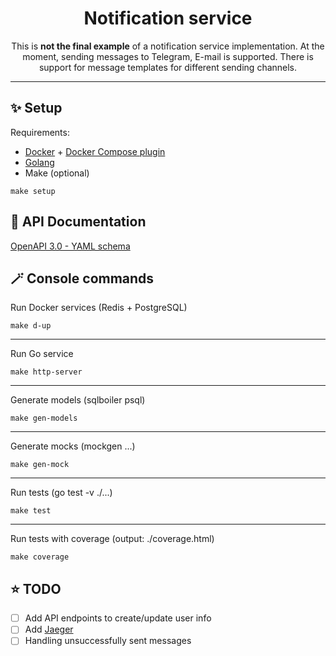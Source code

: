 <h1 align="center">Notification service</h1>
<p align="center">
This is <strong>not the final example</strong> of a notification service implementation. At the moment, sending messages to Telegram, E-mail is supported. There is support for message templates for different sending channels.
</p>

----

## ✨ Setup
Requirements:
- [Docker](https://docs.docker.com/desktop/) + [Docker Compose plugin](https://docs.docker.com/compose/)
- [Golang](https://go.dev/)
- Make (optional)

```
make setup
```

## 📄 API Documentation
[OpenAPI 3.0 - YAML schema](https://github.com/keweegen/notification-service/docs/api.yaml)

## 🪄 Console commands
Run Docker services (Redis + PostgreSQL)
```
make d-up
```
---
Run Go service
```
make http-server
```
---
Generate models (sqlboiler psql)
```
make gen-models
```
---
Generate mocks (mockgen ...)
```
make gen-mock
```
---
Run tests (go test -v ./...)
```
make test
```
---
Run tests with coverage (output: ./coverage.html)
```
make coverage
```

## ⭐ TODO
- [ ] Add API endpoints to create/update user info
- [ ] Add [Jaeger](https://www.jaegertracing.io/)
- [ ] Handling unsuccessfully sent messages
